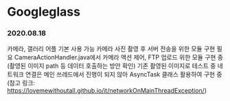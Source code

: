 # Googleglass

### 2020.08.18
카메라, 갤러리 어플 기본 사용 가능
카메라 사진 촬영 후 서버 전송을 위한 모듈 구현 필요
CameraActionHandler.java에서 카메라 액션 제어, FTP 업로드 위한 모듈 구현 중 (촬영된 이미지 path 등 데이터 호출하는 방안 확인)
기존 촬영된 이미지로 테스트 중 네트워크 연결은 메인 쓰레드에서 진행이 되지 않아 AsyncTask 클래스 활용하여 구현 중
(참고 링크: https://lovemewithoutall.github.io/it/networkOnMainThreadException/)
